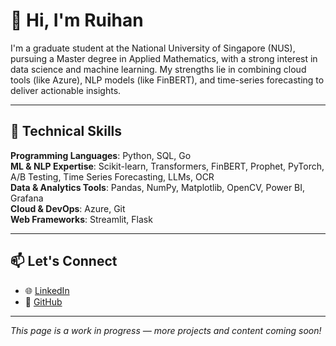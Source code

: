 <!--
**Ruihan1124/Ruihan1124** is a ✨ _special_ ✨ repository because its `README.md` (this file) appears on your GitHub profile.

Here are some ideas to get you started:

- 🔭 I’m currently working on ...
- 🌱 I’m currently learning ...
- 👯 I’m looking to collaborate on ...
- 🤔 I’m looking for help with ...
- 💬 Ask me about ...
- 📫 How to reach me: ...
- 😄 Pronouns: ...
- ⚡ Fun fact: ...
-->
# 👋 Hi, I'm Ruihan

I'm a graduate student at the National University of Singapore (NUS), pursuing a Master degree in Applied Mathematics, with a strong interest in data science and machine learning.
My strengths lie in combining cloud tools (like Azure), NLP models (like FinBERT), and time-series forecasting to deliver actionable insights.

---

## 🧠 Technical Skills

**Programming Languages**: Python, SQL, Go  
**ML & NLP Expertise**: Scikit-learn, Transformers, FinBERT, Prophet, PyTorch, A/B Testing, Time Series Forecasting, LLMs, OCR  
**Data & Analytics Tools**: Pandas, NumPy, Matplotlib, OpenCV, Power BI, Grafana  
**Cloud & DevOps**: Azure, Git  
**Web Frameworks**: Streamlit, Flask

---

## 📫 Let's Connect

- 🌐 [LinkedIn](https://www.linkedin.com/in/ruihan-liu-46447a2b9)
- 💼 [GitHub](https://github.com/Ruihan1124)

---

_This page is a work in progress — more projects and content coming soon!_
